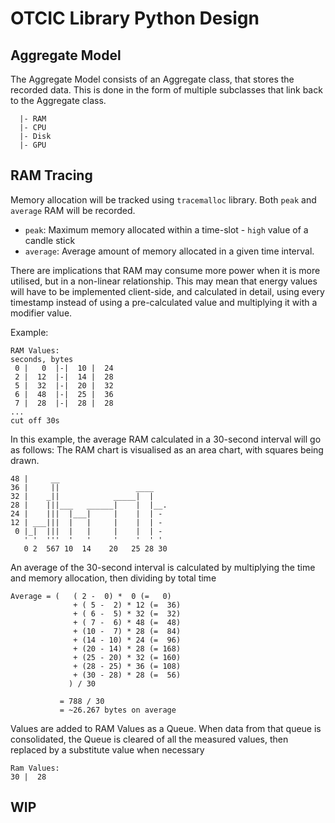 # OTCIC Library Python Design

## Aggregate Model

The Aggregate Model consists of an Aggregate class, that stores the recorded data. This is done in the form of multiple subclasses that link back to the Aggregate class.

```Aggregate class
  |- RAM
  |- CPU
  |- Disk
  |- GPU
```



## RAM Tracing

Memory allocation will be tracked using `tracemalloc` library. Both `peak` and `average` RAM will be recorded.
-    `peak`: Maximum memory allocated within a time-slot - `high` value of a candle stick
- `average`: Average amount of memory allocated in a given time interval.

There are implications that RAM may consume more power when it is more utilised, but in a non-linear relationship. This may mean that energy values will have to be implemented client-side, and calculated in detail, using every timestamp instead of using a pre-calculated value and multiplying it with a modifier value.

Example:
```
RAM Values:
seconds, bytes
 0 |   0  |-|  10 |  24
 2 |  12  |-|  14 |  28
 5 |  32  |-|  20 |  32
 6 |  48  |-|  25 |  36
 7 |  28  |-|  28 |  28
...
cut off 30s
```

In this example, the average RAM calculated in a 30-second interval will go as follows:
The RAM chart is visualised as an area chart, with squares being drawn.

```
48 |     __
36 |     ||                 ____
32 |    _||            _____|  |
28 |    |||___   ______|    |  |__.
24 |    |||  |___|     |    |  | -
12 | ___|||  |   |     |    |  | -
 0 |_|  |||  |   |     |    |  | -
   ' '  '''  '   '     '    '  ' '
   0 2  567 10  14    20   25 28 30
```

An average of the 30-second interval is calculated by multiplying the time and memory allocation, then dividing by total time

```
Average = (   ( 2 -  0) *  0 (=   0)
              + ( 5 -  2) * 12 (=  36)
              + ( 6 -  5) * 32 (=  32)
              + ( 7 -  6) * 48 (=  48)
              + (10 -  7) * 28 (=  84)
              + (14 - 10) * 24 (=  96)
              + (20 - 14) * 28 (= 168)
              + (25 - 20) * 32 (= 160)
              + (28 - 25) * 36 (= 108)
              + (30 - 28) * 28 (=  56)
             ) / 30

           = 788 / 30
           = ~26.267 bytes on average
```

Values are added to RAM Values as a Queue. When data from that queue is consolidated, the Queue is cleared of all the measured values, then replaced by a substitute value when necessary

```
Ram Values:
30 |  28
```

## WIP